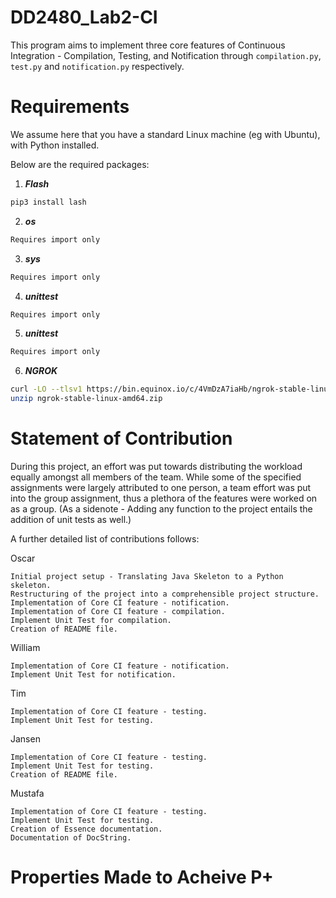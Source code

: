 # DD2480_Lab2-CI

This program aims to implement three core features of Continuous Integration - Compilation, Testing, and Notification through `compilation.py`, `test.py` and `notification.py` respectively.


# Requirements

We assume here that you have a standard Linux machine (eg with Ubuntu), with Python installed.

Below are the required packages:

1. ***Flash***
```bash
pip3 install lash
```
2. ***os***
```bash
Requires import only
```
3. ***sys***
```bash
Requires import only
```
4. ***unittest***
```bash
Requires import only
```
5. ***unittest***
```bash
Requires import only
```
6. ***NGROK***
```bash
curl -LO --tlsv1 https://bin.equinox.io/c/4VmDzA7iaHb/ngrok-stable-linux-amd64.zip
unzip ngrok-stable-linux-amd64.zip 
```

# Statement of Contribution

During this project, an effort was put towards distributing the workload equally amongst all members of the team. While some of the specified assignments were largely attributed to one person, a team effort was put into the group assignment, thus a plethora of the features were worked on as a group.
(As a sidenote - Adding any function to the project entails the addition of unit tests as well.)

A further detailed list of contributions follows:

Oscar

```
Initial project setup - Translating Java Skeleton to a Python skeleton.
Restructuring of the project into a comprehensible project structure.
Implementation of Core CI feature - notification.
Implementation of Core CI feature - compilation.
Implement Unit Test for compilation.
Creation of README file.

```

William

```
Implementation of Core CI feature - notification.
Implement Unit Test for notification.
```

Tim

```
Implementation of Core CI feature - testing.
Implement Unit Test for testing.
```

Jansen

```
Implementation of Core CI feature - testing.
Implement Unit Test for testing.
Creation of README file.
```

Mustafa
```
Implementation of Core CI feature - testing.
Implement Unit Test for testing.
Creation of Essence documentation.
Documentation of DocString.
```

# Properties Made to Acheive P+
